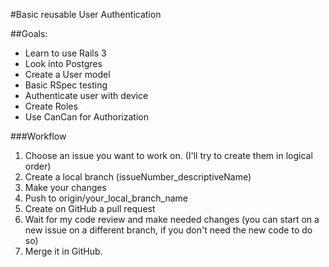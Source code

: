 #Basic reusable User Authentication

##Goals:
* Learn to use Rails 3
* Look into Postgres
* Create a User model
* Basic RSpec testing
* Authenticate user with device
* Create Roles
* Use CanCan for Authorization

###Workflow
1. Choose an issue you want to work on. (I'll try to create them in logical order)
2. Create a local branch (issueNumber_descriptiveName)
3. Make your changes
4. Push to origin/your_local_branch_name
5. Create on GitHub a pull request
6. Wait for my code review and make needed changes (you can start on a new issue on a different branch, if you don't need the new code to do so)
7. Merge it in GitHub.
